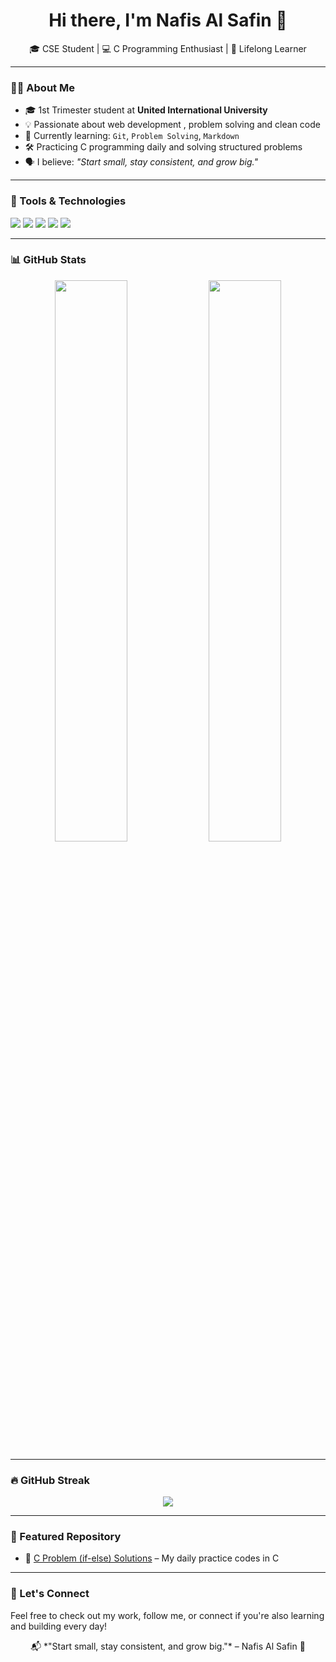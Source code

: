 <h1 align="center">Hi there, I'm Nafis Al Safin 👋</h1>
<p align="center">
🎓 CSE Student | 💻 C Programming Enthusiast | 🌱 Lifelong Learner
</p>

---

### 👨‍🎓 About Me
- 🎓 1st Trimester student at **United International University**
- 💡 Passionate about web development , problem solving and clean code  
- 🧠 Currently learning: `Git`, `Problem Solving`, `Markdown`
- 🛠️ Practicing C programming daily and solving structured problems
- 🗣️ I believe: *"Start small, stay consistent, and grow big."*

---

### 🧰 Tools & Technologies
<p>
  <img src="https://img.shields.io/badge/C-00599C?style=for-the-badge&logo=c&logoColor=white"/>
  <img src="https://img.shields.io/badge/Git-F05032?style=for-the-badge&logo=git&logoColor=white"/>
  <img src="https://img.shields.io/badge/GitHub-181717?style=for-the-badge&logo=github&logoColor=white"/>
  <img src="https://img.shields.io/badge/Windows-0078D6?style=for-the-badge&logo=windows&logoColor=white"/>
  <img src="https://img.shields.io/badge/Markdown-000000?style=for-the-badge&logo=markdown&logoColor=white"/>
</p>

---

### 📊 GitHub Stats

<p align="center">
  <img src="https://github-readme-stats.vercel.app/api?username=Safin015hub&show_icons=true&theme=radical" width="48%"/>
  <img src="https://github-readme-stats.vercel.app/api/top-langs/?username=Safin015hub&layout=compact&theme=radical" width="48%"/>
</p>

---

### 🔥 GitHub Streak

<p align="center">
  <img src="https://streak-stats.demolab.com/?user=Safin015hub&theme=radical&border=white"/>
</p>

---

### 📁 Featured Repository

- 🔗 [C Problem (if-else) Solutions](https://github.com/Safin015hub/C-if-else-solutions) – My daily practice codes in C

---

### 💬 Let's Connect
Feel free to check out my work, follow me, or connect if you're also learning and building every day!

<p align="center">
  📬 *"Start small, stay consistent, and grow big."* – Nafis Al Safin 🌱
</p>
